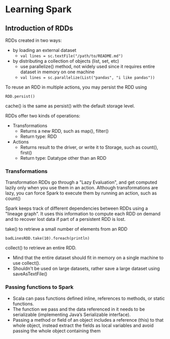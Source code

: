 # Learning Spark

## Introduction of RDDs

RDDs created in two ways:
- by loading an external dataset
  - ```val lines = sc.textFile("/path/to/README.md") ```
- by distributing a collection of objects (list, set, etc)
  - use parallelize() method, not widely used since it requires entire dataset in memory on one machine
  - ```val lines = sc.parallelize(List("pandas", "i like pandas")) ```

To reuse an RDD in multiple actions, you may persist the RDD using 
```
RDD.persist()
```

cache() is the same as persist() with the default storage level.

RDDs offer two kinds of operations:
- Transformations
  - Returns a new RDD, such as map(), filter()
  - Return type: RDD
- Actions
  - Returns result to the driver, or write it to Storage, such as count(), first()
  - Return type: Datatype other than an RDD


### Transformations

Transformation RDDs go through a "Lazy Evaluation", and get computed lazily only when you use them in an action. Although transformations are lazy, you can force Spark to execute them by running an action, such as count()

Spark keeps track of different dependencies between RDDs using a "lineage graph". It uses this information to compute each RDD on demand and to recover lost data if part of a persistent RDD is lost.

take() to retrieve a small number of elements from an RDD
```
badLinesRDD.take(10).foreach(println)
```

collect() to retrieve an entire RDD. 
- Mind that the entire dataset should fit in memory on a single machine to use collect().
- Shouldn't be used on large datasets, rather save a large dataset using saveAsTextFile()


### Passing functions to Spark

- Scala can pass functions defined inline, references to methods, or static functions.
- The function we pass and the data referenced in it needs to be serializable (implementing Java’s Serializable interface).
- Passing a method or field of an object includes a reference (this) to that whole object, instead extract the fields as local variables and avoid passing the whole object containing them



